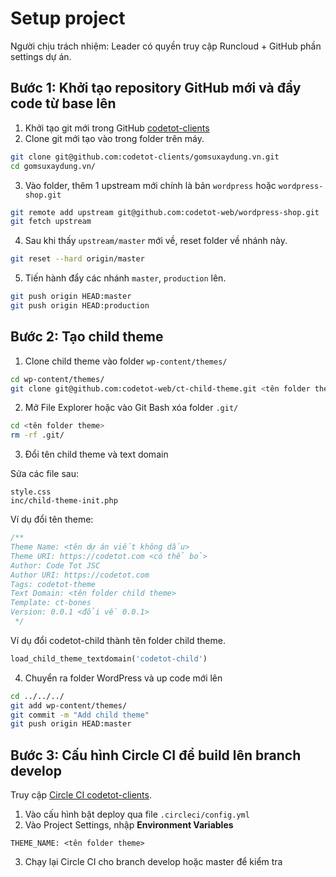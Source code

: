 # Setup project

Người chịu trách nhiệm: Leader có quyền truy cập Runcloud + GitHub phần settings dự án.

## Bước 1: Khởi tạo repository GitHub mới và đẩy code từ base lên

1. Khởi tạo git mới trong GitHub [codetot-clients](https://github.com/codetot-clients)
2. Clone git mới tạo vào trong folder trên máy.

```bash
git clone git@github.com:codetot-clients/gomsuxaydung.vn.git
cd gomsuxaydung.vn/
```

3. Vào folder, thêm 1 upstream mới chính là bản `wordpress` hoặc `wordpress-shop.git`

```bash
git remote add upstream git@github.com:codetot-web/wordpress-shop.git
git fetch upstream
```

4. Sau khi thấy `upstream/master` mới về, reset folder về nhánh này.

```bash
git reset --hard origin/master
```

5. Tiến hành đẩy các nhánh `master`, `production` lên.

```bash
git push origin HEAD:master
git push origin HEAD:production
```

## Bước 2: Tạo child theme

1. Clone child theme vào folder `wp-content/themes/`

```bash
cd wp-content/themes/
git clone git@github.com:codetot-web/ct-child-theme.git <tên folder theme>
```

2. Mở File Explorer hoặc vào Git Bash xóa folder `.git/`

```bash
cd <tên folder theme>
rm -rf .git/
```

3. Đổi tên child theme và text domain

Sửa các file sau:

```
style.css
inc/child-theme-init.php
```

Ví dụ đổi tên theme:

```css
/**
Theme Name: <tên dự án viết không dấu>
Theme URI: https://codetot.com <có thể bỏ>
Author: Code Tot JSC
Author URI: https://codetot.com
Tags: codetot-theme
Text Domain: <tên folder child theme>
Template: ct-bones
Version: 0.0.1 <đổi về 0.0.1>
 */
```

Ví dụ đổi codetot-child thành tên folder child theme.

```php
load_child_theme_textdomain('codetot-child')
```

4. Chuyển ra folder WordPress và up code mới lên

```bash
cd ../../../
git add wp-content/themes/
git commit -m "Add child theme"
git push origin HEAD:master
```

## Bước 3: Cấu hình Circle CI để build lên branch develop

Truy cập [Circle CI codetot-clients](https://app.circleci.com/projects/project-dashboard/github/codetot-clients/).

1. Vào cấu hình bật deploy qua file `.circleci/config.yml`
2. Vào Project Settings, nhập **Environment Variables**

```
THEME_NAME: <tên folder theme>
```

3. Chạy lại Circle CI cho branch develop hoặc master để kiểm tra
